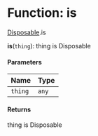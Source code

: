 # Function: is

[Disposable](/en/auto-docs/utils/modules/Disposable.md).is

**is**(`thing`): thing is Disposable

#### Parameters

| Name | Type |
| :------ | :------ |
| `thing` | `any` |

#### Returns

thing is Disposable

